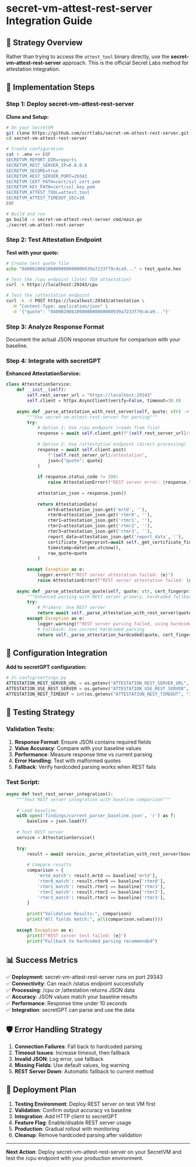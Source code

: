 # secret-vm-attest-rest-server Integration Guide

## 🎯 **Strategy Overview**

Rather than trying to access the `attest_tool` binary directly, use the **secret-vm-attest-rest-server** approach. This is the official Secret Labs method for attestation integration.

## 🚀 **Implementation Steps**

### **Step 1: Deploy secret-vm-attest-rest-server**

**Clone and Setup:**
```bash
# On your SecretVM
git clone https://github.com/scrtlabs/secret-vm-attest-rest-server.git
cd secret-vm-attest-rest-server

# Create configuration
cat > .env << EOF
SECRETVM_REPORT_DIR=reports
SECRETVM_REST_SERVER_IP=0.0.0.0
SECRETVM_SECURE=true
SECRETVM_REST_SERVER_PORT=29343
SECRETVM_CERT_PATH=cert/ssl_cert.pem
SECRETVM_KEY_PATH=cert/ssl_key.pem
SECRETVM_ATTEST_TOOL=attest_tool
SECRETVM_ATTEST_TIMEOUT_SEC=10
EOF

# Build and run
go build -o secret-vm-attest-rest-server cmd/main.go
./secret-vm-attest-rest-server
```

### **Step 2: Test Attestation Endpoint**

**Test with your quote:**
```bash
# Create test quote file
echo "040002008100000000000000939a7233f79c4ca9..." > test_quote.hex

# Test the /cpu endpoint (Intel TDX attestation)
curl -k https://localhost:29343/cpu

# Test the /attestation endpoint  
curl -k -X POST https://localhost:29343/attestation \
  -H "Content-Type: application/json" \
  -d '{"quote": "040002008100000000000000939a7233f79c4ca9..."}'
```

### **Step 3: Analyze Response Format**

Document the actual JSON response structure for comparison with your baseline.

### **Step 4: Integrate with secretGPT**

**Enhanced AttestationService:**
```python
class AttestationService:
    def __init__(self):
        self.rest_server_url = "https://localhost:29343"
        self.client = httpx.AsyncClient(verify=False, timeout=30.0)
    
    async def _parse_attestation_with_rest_server(self, quote: str) -> AttestationData:
        """Use secret-vm-attest-rest-server for parsing"""
        try:
            # Option 1: Use /cpu endpoint (reads from file)
            response = await self.client.get(f"{self.rest_server_url}/cpu")
            
            # Option 2: Use /attestation endpoint (direct processing)  
            response = await self.client.post(
                f"{self.rest_server_url}/attestation",
                json={"quote": quote}
            )
            
            if response.status_code != 200:
                raise AttestationError(f"REST server error: {response.text}")
            
            attestation_json = response.json()
            
            return AttestationData(
                mrtd=attestation_json.get('mrtd', ''),
                rtmr0=attestation_json.get('rtmr0', ''),
                rtmr1=attestation_json.get('rtmr1', ''),
                rtmr2=attestation_json.get('rtmr2', ''),
                rtmr3=attestation_json.get('rtmr3', ''),
                report_data=attestation_json.get('report_data', ''),
                certificate_fingerprint=await self._get_certificate_fingerprint(self.rest_server_url),
                timestamp=datetime.utcnow(),
                raw_quote=quote
            )
            
        except Exception as e:
            logger.error(f"REST server attestation failed: {e}")
            raise AttestationError(f"REST server attestation failed: {e}")
    
    async def _parse_attestation_quote(self, quote: str, cert_fingerprint: str, vm_type: str) -> AttestationData:
        """Enhanced parsing with REST server primary, hardcoded fallback"""
        try:
            # Primary: Use REST server
            return await self._parse_attestation_with_rest_server(quote)
        except Exception as e:
            logger.warning(f"REST server parsing failed, using hardcoded fallback: {e}")
            # Fallback: Use current hardcoded parsing
            return self._parse_attestation_hardcoded(quote, cert_fingerprint, vm_type)
```

## 🔧 **Configuration Integration**

**Add to secretGPT configuration:**
```python
# In config/settings.py
ATTESTATION_REST_SERVER_URL = os.getenv("ATTESTATION_REST_SERVER_URL", "https://localhost:29343")
ATTESTATION_USE_REST_SERVER = os.getenv("ATTESTATION_USE_REST_SERVER", "true").lower() == "true"
ATTESTATION_REST_TIMEOUT = int(os.getenv("ATTESTATION_REST_TIMEOUT", "30"))
```

## 🧪 **Testing Strategy**

### **Validation Tests:**
1. **Response Format**: Ensure JSON contains required fields
2. **Value Accuracy**: Compare with your baseline values  
3. **Performance**: Measure response time vs current parsing
4. **Error Handling**: Test with malformed quotes
5. **Fallback**: Verify hardcoded parsing works when REST fails

### **Test Script:**
```python
async def test_rest_server_integration():
    """Test REST server integration with baseline comparison"""
    
    # Load baseline
    with open('findings/current_parser_baseline.json', 'r') as f:
        baseline = json.load(f)
    
    # Test REST server
    service = AttestationService()
    
    try:
        result = await service._parse_attestation_with_rest_server(baseline['raw_quote'])
        
        # Compare results
        comparison = {
            'mrtd_match': result.mrtd == baseline['mrtd'],
            'rtmr0_match': result.rtmr0 == baseline['rtmr0'],
            'rtmr1_match': result.rtmr1 == baseline['rtmr1'],
            'rtmr2_match': result.rtmr2 == baseline['rtmr2'],
            'rtmr3_match': result.rtmr3 == baseline['rtmr3'],
        }
        
        print("Validation Results:", comparison)
        print("All fields match:", all(comparison.values()))
        
    except Exception as e:
        print(f"REST server test failed: {e}")
        print("Fallback to hardcoded parsing recommended")
```

## 📊 **Success Metrics**

✅ **Deployment**: secret-vm-attest-rest-server runs on port 29343  
✅ **Connectivity**: Can reach /status endpoint successfully  
✅ **Processing**: /cpu or /attestation returns JSON data  
✅ **Accuracy**: JSON values match your baseline results  
✅ **Performance**: Response time under 10 seconds  
✅ **Integration**: secretGPT can parse and use the data  

## 🛡️ **Error Handling Strategy**

1. **Connection Failures**: Fall back to hardcoded parsing
2. **Timeout Issues**: Increase timeout, then fallback
3. **Invalid JSON**: Log error, use fallback  
4. **Missing Fields**: Use default values, log warning
5. **REST Server Down**: Automatic fallback to current method

## 🔄 **Deployment Plan**

1. **Testing Environment**: Deploy REST server on test VM first
2. **Validation**: Confirm output accuracy vs baseline
3. **Integration**: Add HTTP client to secretGPT  
4. **Feature Flag**: Enable/disable REST server usage
5. **Production**: Gradual rollout with monitoring
6. **Cleanup**: Remove hardcoded parsing after validation

---

**Next Action**: Deploy secret-vm-attest-rest-server on your SecretVM and test the /cpu endpoint with your production environment.
